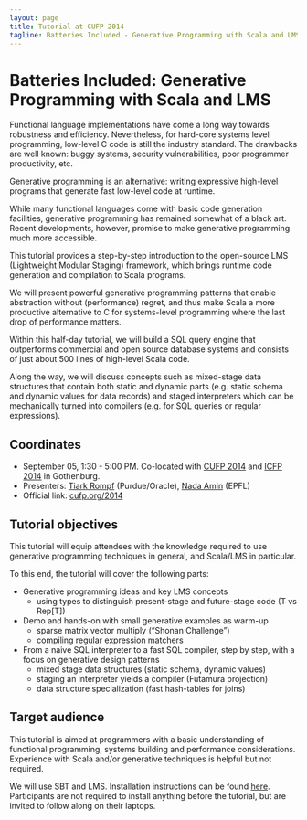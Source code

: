 ```yaml
---
layout: page
title: Tutorial at CUFP 2014
tagline: Batteries Included - Generative Programming with Scala and LMS
---
```


# Batteries Included: Generative Programming with Scala and LMS

Functional language implementations have come a long way towards robustness and efficiency. Nevertheless, for hard-core systems level programming, low-level C code is still the industry standard. The drawbacks are well known: buggy systems, security vulnerabilities, poor programmer productivity, etc.

Generative programming is an alternative: writing expressive high-level programs that generate fast low-level code at runtime.

While many functional languages come with basic code generation facilities, generative programming has remained somewhat of a black art. Recent developments, however, promise to make generative programming much more accessible.

This tutorial provides a step-by-step introduction to the open-source LMS (Lightweight Modular Staging) framework, which brings runtime code generation and compilation to Scala programs.

We will present powerful generative programming patterns that enable abstraction without (performance) regret, and thus make Scala a more productive alternative to C for systems-level programming where the last drop of performance matters.

Within this half-day tutorial, we will build a SQL query engine that outperforms commercial and open source database systems and consists of just about 500 lines of high-level Scala code.

Along the way, we will discuss concepts such as mixed-stage data structures that contain both static and dynamic parts (e.g. static schema and dynamic values for data records) and staged interpreters which can be mechanically turned into compilers (e.g. for SQL queries or regular expressions).

## Coordinates

- September 05, 1:30 - 5:00 PM. Co-located with [CUFP 2014](http://cufp.org/2014/) and [ICFP 2014](http://icfpconference.org/icfp2014/) in Gothenburg.
- Presenters: [Tiark Rompf](http://tiarkrompf.github.io) (Purdue/Oracle), [Nada Amin](http://namin.net) (EPFL)
- Official link: [cufp.org/2014](http://cufp.org/2014/t11-tiark-rompf-batteries-included-generative-programming-with-scala-and-lms.html)


## Tutorial objectives
This tutorial will equip attendees with the knowledge required to use generative programming techniques in general, and Scala/LMS in particular.

To this end, the tutorial will cover the following parts:

- Generative programming ideas and key LMS concepts
  - using types to distinguish present-stage and future-stage code (T vs Rep[T])
- Demo and hands-on with small generative examples as warm-up
  - sparse matrix vector multiply (“Shonan Challenge”)
  - compiling regular expression matchers
- From a naive SQL interpreter to a fast SQL compiler, step by step, with a focus on generative design patterns
  - mixed stage data structures (static schema, dynamic values)
  - staging an interpreter yields a compiler (Futamura projection)
  - data structure specialization (fast hash-tables for joins)

## Target audience

This tutorial is aimed at programmers with a basic understanding of functional programming, systems building and performance considerations. Experience with Scala and/or generative techniques is helpful but not required.

We will use SBT and LMS. Installation instructions can be found [here](https://github.com/scala-lms/tutorials/blob/master/README.md#dependencies). Participants are not required to install anything before the tutorial, but are invited to follow along on their laptops.
